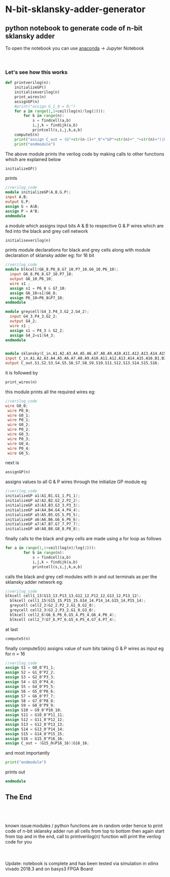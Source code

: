 # N-bit-sklansky-adder-generator
<h2>python notebook to generate code of n-bit sklansky adder</h2>

To open the notebook you can use <a href="https://www.anaconda.com/distribution/">anaconda</a> -> Jupyter Notebook
<br>
<br>
<br>
<h3>Let's see how this works</h3>

```python
def printverilog(n):
    initializeGP()
    initialiseverilog(n)
    print_wires(n)
    assignGP(n)
    #print("assign G_1_0 = 0;")
    for a in range(1,1+ceil(log(n)/log(2))):
        for b in range(n):
            s = findcell(a,b)
            i,j,k = findijk(a,b)
            printcell(s,i,j,k,a,b)
    computeS(n)
    print("assign C_out = (G"+str(n-1)+"_0"+"&P"+str(n)+"_"+str(n)+")|G"+str(n)+"_"+str(n)+";")
    print("endmodule")
```
 The above module prints the verilog code by making calls to other functions which are explained below

```python
initializeGP()
```
prints

```verilog 
//verilog_code
module initializeGP(A,B,G,P);
input A,B;
output G,P;
assign G = A&B;
assign P = A^B;
endmodule
```
a module which assigns input bits A & B to respective G & P wires which are fed into the black and grey cell network

```python
initialiseverilog(n)
```
prints module declarations for black and grey cells along with module declaration of sklansky adder eg: for 16 bit

```verilog
//verilog_code
module blkcell(G6_8,P6_8,G7_10,P7_10,G6_10,P6_10);
  input G6_8,P6_8,G7_10,P7_10;
  output G6_10,P6_10;
  wire s1 ;
  assign s1 = P6_8 & G7_10;
  assign G6_10=s1|G6_8;
  assign P6_10=P6_8&P7_10;
endmodule

module greycell(G4_3,P4_3,G2_2,G4_2);
  input G4_3,P4_3,G2_2;
  output G4_2;
  wire s1 ;
  assign s1 = P4_3 & G2_2;
  assign G4_2=s1|G4_3;
endmodule


module sklansky(C_in,A1,A2,A3,A4,A5,A6,A7,A8,A9,A10,A11,A12,A13,A14,A15,A16,B1,B2,B3,B4,B5,B6,B7,B8,B9,B10,B11,B12,B13,B14,B15,B16,S1,S2,S3,S4,S5,S6,S7,S8,S9,S10,S11,S12,S13,S14,S15,S16,C_out);
input C_in,A1,A2,A3,A4,A5,A6,A7,A8,A9,A10,A11,A12,A13,A14,A15,A16,B1,B2,B3,B4,B5,B6,B7,B8,B9,B10,B11,B12,B13,B14,B15,B16;
output C_out,S1,S2,S3,S4,S5,S6,S7,S8,S9,S10,S11,S12,S13,S14,S15,S16;

```
it is followed by 
```python
print_wires(n)
```
this module prints all the required wires eg:
```verilog
//verilog_code
wire G0_0;
 wire P0_0;
 wire G0_1;
 wire P0_1;
 wire G0_2;
 wire P0_2;
 wire G0_3;
 wire P0_3;
 wire G0_4;
 wire P0_4;
 wire G0_5;

```

next is
```python
assignGP(n)
```
assigns values to all G & P wires through the initialize GP module eg
```verilog
//verilog_code
initializeGP a1(A1,B1,G1_1,P1_1);
initializeGP a2(A2,B2,G2_2,P2_2);
initializeGP a3(A3,B3,G3_3,P3_3);
initializeGP a4(A4,B4,G4_4,P4_4);
initializeGP a5(A5,B5,G5_5,P5_5);
initializeGP a6(A6,B6,G6_6,P6_6);
initializeGP a7(A7,B7,G7_7,P7_7);
initializeGP a8(A8,B8,G8_8,P8_8);
```

finally calls to the black and grey cells are made using a for loop as follows
```python
for a in range(1,1+ceil(log(n)/log(2))):
        for b in range(n):
            s = findcell(a,b)
            i,j,k = findijk(a,b)
            printcell(s,i,j,k,a,b)

```

calls the black and grey cell modules with in and out terminals as per the sklansky adder network eg:
```verilog
//verilog_code
blkcell cell1_13(G13_13,P13_13,G12_12,P12_12,G13_12,P13_12);
  blkcell cell1_15(G15_15,P15_15,G14_14,P14_14,G15_14,P15_14);
  greycell cell2_2(G2_2,P2_2,G1_0,G2_0);
  greycell cell2_3(G3_2,P3_2,G1_0,G3_0);
  blkcell cell2_6(G6_6,P6_6,G5_4,P5_4,G6_4,P6_4);
  blkcell cell2_7(G7_6,P7_6,G5_4,P5_4,G7_4,P7_4);
```
at last 
```python
computeS(n)
```
finally computeS(n) assigns value of sum bits taking G & P wires as input eg for n = 16
```verilog
//verilog_code
assign S1 = G0_0^P1_1;
assign S2 = G1_0^P2_2;
assign S3 = G2_0^P3_3;
assign S4 = G3_0^P4_4;
assign S5 = G4_0^P5_5;
assign S6 = G5_0^P6_6;
assign S7 = G6_0^P7_7;
assign S8 = G7_0^P8_8;
assign S9 = G8_0^P9_9;
assign S10 = G9_0^P10_10;
assign S11 = G10_0^P11_11;
assign S12 = G11_0^P12_12;
assign S13 = G12_0^P13_13;
assign S14 = G13_0^P14_14;
assign S15 = G14_0^P15_15;
assign S16 = G15_0^P16_16;
assign C_out = (G15_0&P16_16)|G16_16;
```
and most importantly 
```python
print("endmodule")
```
prints out
```verilog
endmodule
```
<h2>The End</h2>
<br>
<br>
<br>
known issue:modules / python functions are in random order hence to print code of n-bit sklansky adder run all cells from top to bottom then again start from top and in the end, call to printverilog(n) function will print the verilog code for you
<br><br><br>
<br>
Update: notebook is complete and has been tested via simulation in xilinx vivado 2018.3 and on basys3 FPGA Board
